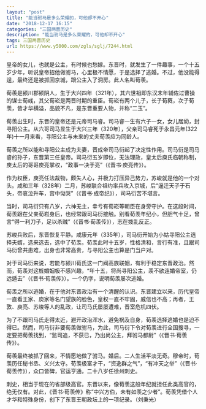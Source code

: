 ```yaml
---
layout: "post"
title: "能当驸马是多么荣耀的，可他却不开心"
date: "2018-12-17 16:15"
categories: "三国两晋历史"
description: "能当驸马是多么荣耀的，可他却不开心"
tags: 三国两晋历史
url: https://www.y5000.com/zgls/sglj/7244.html
---
```






皇帝的女儿，也就是公主，有时候也愁嫁。东晋时，就发生了一件趣事，一个十五岁少年，听说皇帝招他做驸马，心里极不情愿，于是选择了逃婚。不过，他没能得逞，最终还是被抓回京城，跟公主入了洞房。此人名叫荀羡。

荀羡是颍川郡颍阴人，生于大兴四年（321年），其六世祖即东汉末年辅佐过曹操的谋士荀彧，其父荀崧是两晋时期的重臣。荀崧有两个儿子，长子荀蕤，次子荀羡，皆才华横溢，品貌不凡，是东晋重要人物，并称“二玉”。

荀羡出生时，东晋的皇帝还是元帝司马睿。司马睿一生有六子一女，女儿居幼，封寻阳公主。从六哥司马昱生于大兴三年（320年），父亲司马睿死于永昌元年(322年)十一月来看，寻阳公主与未来的丈夫荀羡应为同龄人。

荀羡之所以能和寻阳公主成为夫妻，晋成帝司马衍起了决定性作用。司马衍是司马睿的孙子，东晋第三任皇帝。司马衍五岁即位，无法理政，皇太后庾氏临朝称制，庾太后的哥哥庾亮掌权，“政事一决于亮”（《晋书·庾亮传》）。

作为权臣，庾亮任法裁物，颇失人心，并极力打压异己势力，苏峻就是他的一个对头。咸和三年（328年）二月，苏峻联合祖约率兵攻入京城，后“逼迁天子于石头，帝哀泣升车，宫中恸哭”（《晋书·成帝纪》），司马衍苦不堪言。

当时，司马衍只有八岁，六神无主，幸亏有荀崧等朝臣在身旁守护。在这段时间，荀羡跟在父亲荀崧身后，也经常跟司马衍接触。别看荀羡年纪小，但胆气十足，曾言“得一利刀子，足以杀贼”（《晋书·荀羡传》），志在拨乱反正。

苏峻兵败后，东晋恢复平静。咸康元年（335年），司马衍开始为小姑寻阳公主选择夫婿，选来选去，选中了荀羡。荀羡此时十五岁，性格清和，言行有准，且跟司马衍曾共患难，出身也非常高贵，与寻阳公主也算是门当户对。

对于司马衍来说，若能与颍川荀氏这一门阀高族联姻，有利于稳定东晋政治。然而，荀羡对这桩婚姻极不感兴趣，“年十五，将尚寻阳公主，羡不欲连婚帝室，仍远遁去”（《晋书·荀羡传》）。一个仍字，说明荀羡屡次逃婚。

荀羡之所以逃婚，在于他对东晋政治有一个清醒的认识。东晋建立以来，历代皇帝一直看王家、庾家等名门望族的脸色，皇权一直不牢固，威信也不高；再者，王敦、庾亮、苏峻等人的乱政，让司马氏屡屡遭难，晋室危机四伏。

为了不跟司马氏走得太近，避开政治浑水，避免祸及自身，荀羡选择逃婚也是迫不得已。然而，司马衍非要荀羡做驸马，为此，司马衍下令对荀羡进行全国搜寻，一定要把荀羡找到，“监司追，不获已，乃出尚公主，拜驸马都尉”（《晋书·荀羡传》）。

荀羡最终被抓了回来，不情愿地做了驸马。婚后。二人生活平淡无奇。穆帝时，荀羡历任秘书丞、义兴太守。荀羡极富才干，“资逸群之气”，“有冲天之举”（《晋书·荀羡传》），众口皆碑，官运亨通，二十八岁任徐州刺史。

刺史，相当于现在的省部级高官。东晋以来，像荀羡这般年纪就担任此类高官的，绝无仅有。对此，《晋书·荀羡传》称“中兴方伯，未有如羡之少者”。荀羡凭借个人才华和特殊身份，创下了东晋王朝政坛上的一项纪录。（刘秉光）
